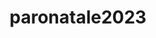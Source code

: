 ---
# Feel free to add content and custom Front Matter to this file.
# To modify the layout, see https://jekyllrb.com/docs/themes/#overriding-theme-defaults

layout: paronatale2023
title: paronatale2023
---